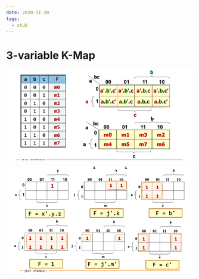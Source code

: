 ```yaml
---
date: 2020-11-20
tags: 
  - stub
---
```


# 3-variable K-Map

![](./static/3-var-k-map.png)

![](./static/3-var-k-map-eg.png)

